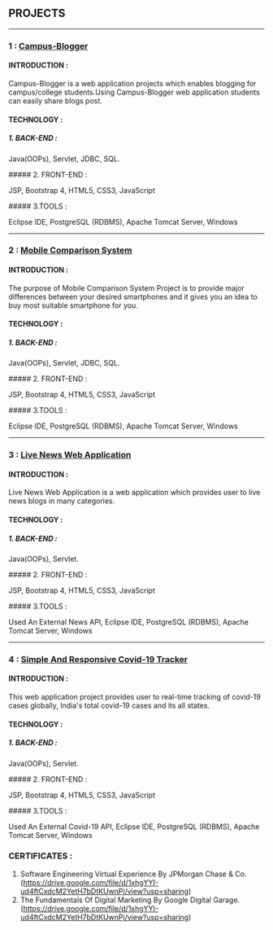 ## PROJECTS

---

### 1 : [Campus-Blogger](https://github.com/SanjayMehra-27/CampusBlogger)

#### INTRODUCTION :

Campus-Blogger is a web application projects which enables blogging for campus/college students.Using Campus-Blogger web application students can easily share blogs post.

#### TECHNOLOGY :
##### 1. BACK-END :
<p> Java(OOPs), Servlet, JDBC, SQL. </p>
##### 2. FRONT-END :
<p> JSP, Bootstrap 4, HTML5, CSS3, JavaScript</p>
##### 3.TOOLS :
<p> Eclipse IDE, PostgreSQL (RDBMS), Apache Tomcat Server, Windows   </p>
  
 ---

### 2 : [Mobile Comparison System](https://coderspacket.com/mobile-comparison-system-in-java-using-jsp-servlet-bootstrap)

#### INTRODUCTION :

The purpose of Mobile Comparison System Project is to provide major differences between your desired smartphones and it gives you an idea to buy most suitable smartphone for you.

#### TECHNOLOGY :
##### 1. BACK-END :
<p> Java(OOPs), Servlet, JDBC, SQL. </p>
##### 2. FRONT-END :
<p> JSP, Bootstrap 4, HTML5, CSS3, JavaScript</p>
##### 3.TOOLS :
<p> Eclipse IDE, PostgreSQL (RDBMS), Apache Tomcat Server, Windows   </p>

---

### 3 : [Live News Web Application](https://coderspacket.com/live-news-web-application-using-news-api-in-java)

#### INTRODUCTION :
Live News Web Application is a web application which provides user to live news blogs in many categories.

#### TECHNOLOGY :
##### 1. BACK-END :
<p> Java(OOPs), Servlet. </p>
##### 2. FRONT-END :
<p> JSP, Bootstrap 4, HTML5, CSS3, JavaScript</p>
##### 3.TOOLS :
<p> Used An External News API, Eclipse IDE, PostgreSQL (RDBMS), Apache Tomcat Server, Windows   </p>


---

### 4 : [Simple And Responsive Covid-19 Tracker](https://coderspacket.com/simple-and-responsive-covid-19-tracker-web-application-using-covid-19-api-in-java)

#### INTRODUCTION :
This web application project provides user to real-time tracking of covid-19 cases globally, India's total covid-19 cases and its all states.

#### TECHNOLOGY :
##### 1. BACK-END :
<p> Java(OOPs), Servlet. </p>
##### 2. FRONT-END :
<p> JSP, Bootstrap 4, HTML5, CSS3, JavaScript</p>
##### 3.TOOLS :
<p> Used An External Covid-19 API, Eclipse IDE, PostgreSQL (RDBMS), Apache Tomcat Server, Windows   </p>


### CERTIFICATES :
1. Software Engineering Virtual Experience By
       JPMorgan Chase & Co.(https://drive.google.com/file/d/1xhgYYI-ud4ftCxdcM2YetH7bDtKUwnPj/view?usp=sharing)
2. The Fundamentals Of Digital Marketing By
       Google Digital Garage.(https://drive.google.com/file/d/1xhgYYI-ud4ftCxdcM2YetH7bDtKUwnPj/view?usp=sharing)
<!-- Remove above link if you don't want to attibute -->
